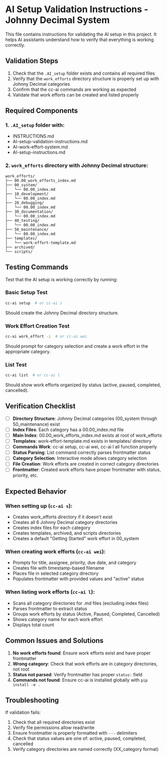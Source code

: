# AI Setup Validation Instructions - Johnny Decimal System

This file contains instructions for validating the AI setup in this project.
It helps AI assistants understand how to verify that everything is working correctly.

## Validation Steps

1. Check that the `.AI_setup` folder exists and contains all required files
2. Verify that the `work_efforts` directory structure is properly set up with Johnny Decimal categories
3. Confirm that the cc-ai commands are working as expected
4. Validate that work efforts can be created and listed properly

## Required Components

### 1. `.AI_setup` folder with:
   - INSTRUCTIONS.md
   - AI-setup-validation-instructions.md
   - AI-work-effort-system.md
   - AI-setup-instructions.md

### 2. `work_efforts` directory with Johnny Decimal structure:
   ```
   work_efforts/
   ├── 00.00_work_efforts_index.md
   ├── 00_system/
   │   └── 00.00_index.md
   ├── 10_development/
   │   └── 00.00_index.md
   ├── 20_debugging/
   │   └── 00.00_index.md
   ├── 30_documentation/
   │   └── 00.00_index.md
   ├── 40_testing/
   │   └── 00.00_index.md
   ├── 50_maintenance/
   │   └── 00.00_index.md
   ├── templates/
   │   └── work-effort-template.md
   ├── archived/
   └── scripts/
   ```

## Testing Commands

Test that the AI setup is working correctly by running:

### Basic Setup Test
```bash
cc-ai setup  # or cc-ai s
```
Should create the Johnny Decimal directory structure.

### Work Effort Creation Test
```bash
cc-ai work_effort -i  # or cc-ai wei
```
Should prompt for category selection and create a work effort in the appropriate category.

### List Test
```bash
cc-ai list  # or cc-ai l
```
Should show work efforts organized by status (active, paused, completed, cancelled).

## Verification Checklist

- [ ] **Directory Structure**: Johnny Decimal categories (00_system through 50_maintenance) exist
- [ ] **Index Files**: Each category has a 00.00_index.md file
- [ ] **Main Index**: 00.00_work_efforts_index.md exists at root of work_efforts
- [ ] **Templates**: work-effort-template.md exists in templates/ directory
- [ ] **Commands Work**: cc-ai setup, cc-ai wei, cc-ai l all function properly
- [ ] **Status Parsing**: List command correctly parses frontmatter status
- [ ] **Category Selection**: Interactive mode allows category selection
- [ ] **File Creation**: Work efforts are created in correct category directories
- [ ] **Frontmatter**: Created work efforts have proper frontmatter with status, priority, etc.

## Expected Behavior

### When setting up (`cc-ai s`):
- Creates work_efforts directory if it doesn't exist
- Creates all 6 Johnny Decimal category directories
- Creates index files for each category
- Creates templates, archived, and scripts directories
- Creates a default "Getting Started" work effort in 00_system

### When creating work efforts (`cc-ai wei`):
- Prompts for title, assignee, priority, due date, and category
- Creates file with timestamp-based filename
- Places file in selected category directory
- Populates frontmatter with provided values and "active" status

### When listing work efforts (`cc-ai l`):
- Scans all category directories for .md files (excluding index files)
- Parses frontmatter to extract status
- Groups work efforts by status (Active, Paused, Completed, Cancelled)
- Shows category name for each work effort
- Displays total count

## Common Issues and Solutions

1. **No work efforts found**: Ensure work efforts exist and have proper frontmatter
2. **Wrong category**: Check that work efforts are in category directories, not root
3. **Status not parsed**: Verify frontmatter has proper `status:` field
4. **Commands not found**: Ensure cc-ai is installed globally with `pip install -e .`

## Troubleshooting

If validation fails:
1. Check that all required directories exist
2. Verify file permissions allow read/write
3. Ensure frontmatter is properly formatted with `---` delimiters
4. Check that status values are one of: active, paused, completed, cancelled
5. Verify category directories are named correctly (XX_category format)